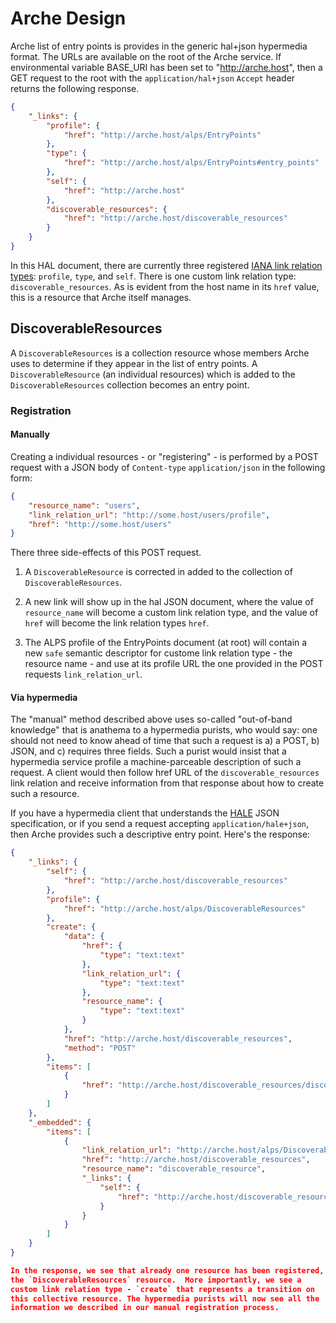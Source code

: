# Arche Design

Arche list of entry points is provides in the generic hal+json
hypermedia format. The URLs are available on the root of the Arche
service. If environmental variable BASE_URI has been set to
"http://arche.host", then a GET request to the root with the
`application/hal+json` `Accept` header returns the following response.


``` json
{
    "_links": {
        "profile": {
            "href": "http://arche.host/alps/EntryPoints"
        },
        "type": {
            "href": "http://arche.host/alps/EntryPoints#entry_points"
        },
        "self": {
            "href": "http://arche.host"
        },
        "discoverable_resources": {
            "href": "http://arche.host/discoverable_resources"
        }
    }
}
```

In this HAL document, there are currently three registered
[IANA link relation types](http://www.iana.org/assignments/link-relations/link-relations.xhtml):
`profile`, `type`, and `self`. There is one custom link relation type:
`discoverable_resources`. As is evident from the host name in its
`href` value, this is a resource that Arche itself manages.

## DiscoverableResources
A `DiscoverableResources` is a collection resource whose members Arche
uses to determine if they appear in the list of entry points.  A
`DiscoverableResource` (an individual resources) which is added to
the `DiscoverableResources` collection becomes an entry point.

### Registration
#### Manually

Creating a individual resources - or "registering" - is performed by a
POST request with a JSON body of `Content-type` `application/json` in
the following form:

``` json
{
	"resource_name": "users",
	"link_relation_url": "http://some.host/users/profile",
	"href": "http://some.host/users"
}
```

There three side-effects of this POST request.

1. A `DiscoverableResource` is corrected in added to the collection of
`DiscoverableResources`.

2. A new link will show up in the hal JSON document, where the value
   of `resource_name` will become a custom link relation type, and the
   value of `href` will become the link relation types `href`.

3. The ALPS profile of the EntryPoints document (at root) will contain
   a new `safe` semantic descriptor for custome link relation type -
   the resource name - and use at its profile URL the one provided in
   the POST requests `link_relation_url`.

#### Via hypermedia
The "manual" method described above uses so-called "out-of-band
knowledge" that is anathema to a hypermedia purists, who would say:
one should not need to know ahead of time that such a request is a) a
POST, b) JSON, and c) requires three fields. Such a purist would
insist that a hypermedia service profile a machine-parceable
description of such a request. A client would then follow href URL of the
`discoverable_resources` link relation and receive information from
that response about how to create such a resource.

If you have a hypermedia client that understands the
[HALE](https://github.com/mdsol/hale) JSON specification, or if you
send a request accepting `application/hale+json`, then Arche provides
such a descriptive entry point.  Here's the response:

``` json
{
    "_links": {
        "self": {
            "href": "http://arche.host/discoverable_resources"
        },
        "profile": {
            "href": "http://arche.host/alps/DiscoverableResources"
        },
        "create": {
            "data": {
                "href": {
                    "type": "text:text"
                },
                "link_relation_url": {
                    "type": "text:text"
                },
                "resource_name": {
                    "type": "text:text"
                }
            },
            "href": "http://arche.host/discoverable_resources",
            "method": "POST"
        },
        "items": [
            {
                "href": "http://arche.host/discoverable_resources/discoverable_resources"
            }
        ]
    },
    "_embedded": {
        "items": [
            {
                "link_relation_url": "http://arche.host/alps/DiscoverableResources",
                "href": "http://arche.host/discoverable_resources",
                "resource_name": "discoverable_resource",
                "_links": {
                    "self": {
                        "href": "http://arche.host/discoverable_resources/discoverable_resources"
                    }
                }
            }
        ]
    }
}

In the response, we see that already one resource has been registered,
the `DiscoverableResources` resource.  More importantly, we see a
custom link relation type - `create` that represents a transition on
this collective resource. The hypermedia purists will now see all the
information we described in our manual registration process.
